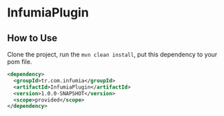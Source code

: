 # InfumiaPlugin

## How to Use

Clone the project, run the `mvn clean install`, put this dependency to your pom file.

```xml
<dependency>
  <groupId>tr.com.infumia</groupId>
  <artifactId>InfumiaPlugin</artifactId>
  <version>1.0.0-SNAPSHOT</version>
  <scope>provided</scope>
</dependency>
```
